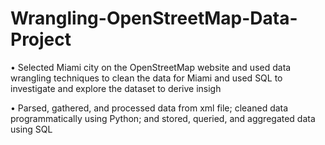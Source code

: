 # Wrangling-OpenStreetMap-Data-Project

•	Selected Miami city on the OpenStreetMap website and used data wrangling techniques to clean the data for Miami and used SQL to investigate and explore the dataset to derive insigh

•	Parsed, gathered, and processed data from xml file; cleaned data programmatically using Python; and stored,
queried, and aggregated data using SQL
